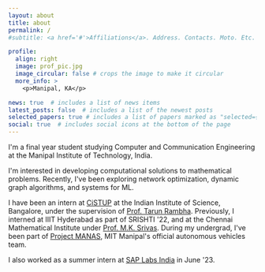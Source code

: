 ```yaml
---
layout: about
title: about
permalink: /
#subtitle: <a href='#'>Affiliations</a>. Address. Contacts. Moto. Etc.

profile:
  align: right
  image: prof_pic.jpg
  image_circular: false # crops the image to make it circular
  more_info: >
    <p>Manipal, KA</p>

news: true  # includes a list of news items
latest_posts: false  # includes a list of the newest posts
selected_papers: true # includes a list of papers marked as "selected={true}"
social: true  # includes social icons at the bottom of the page
---
```


I'm a final year student studying Computer and Communication Engineering at the Manipal Institute of Technology, India. 

I'm interested in developing computational solutions to mathematical problems. Recently, I've been exploring network optimization, dynamic graph algorithms, and systems for ML.

I have been an intern at [CiSTUP](https://cistup.iisc.ac.in/) at the Indian Institute of Science, Bangalore, under the supervision of [Prof. Tarun Rambha](http://civil.iisc.ac.in/~tarunr/). Previously, I interned at IIIT Hyderabad as part of SRISHTI '22, and at the Chennai Mathematical Institute under [Prof. M.K. Srivas](https://www.cmi.ac.in/~mksrivas/). During my undergrad, I've been part of [Project MANAS](https://projectmanas.in/), MIT Manipal's official autonomous vehicles team. 

I also worked as a summer intern at [SAP Labs India](https://www.sap.com/india/about/labs-india.html) in June '23. 
